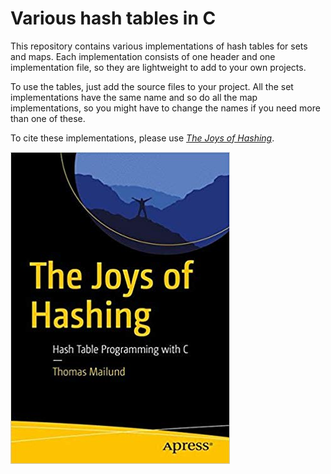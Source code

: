 # Various hash tables in C

This repository contains various implementations of hash tables for sets and maps. Each implementation consists of one header and one implementation file, so they are lightweight to add to your own projects.

To use the tables, just add the source files to your project. All the set implementations have the same name and so do all the map implementations, so you might have to change the names if you need more than one of these.

To cite these implementations, please use [*The Joys of Hashing*](https://amzn.to/2pngZQ0).

![](joys-of-hashing.jpg)


